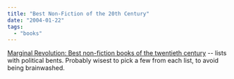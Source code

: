 ```yaml
---
title: "Best Non-Fiction of the 20th Century"
date: "2004-01-22"
tags: 
  - "books"
---
```


[Marginal Revolution: Best non-fiction books of the twentieth century](http://www.marginalrevolution.com/marginalrevolution/2004/01/best_nonfiction.html "Marginal Revolution: Best non-fiction books of the twentieth century") -- lists with political bents. Probably wisest to pick a few from each list, to avoid being brainwashed.
